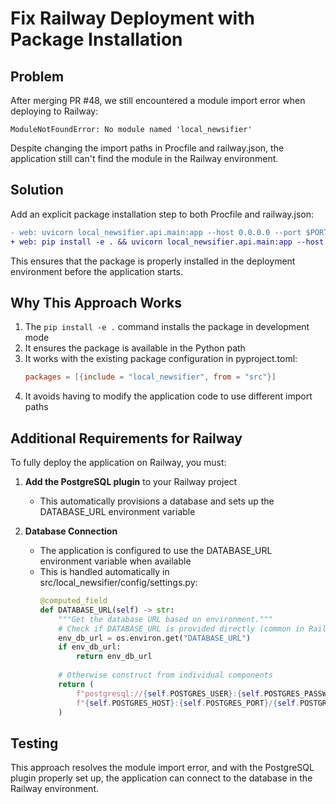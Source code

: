 # Fix Railway Deployment with Package Installation

## Problem

After merging PR #48, we still encountered a module import error when deploying to Railway:

```
ModuleNotFoundError: No module named 'local_newsifier'
```

Despite changing the import paths in Procfile and railway.json, the application still can't find the module in the Railway environment.

## Solution

Add an explicit package installation step to both Procfile and railway.json:

```diff
- web: uvicorn local_newsifier.api.main:app --host 0.0.0.0 --port $PORT
+ web: pip install -e . && uvicorn local_newsifier.api.main:app --host 0.0.0.0 --port $PORT
```

This ensures that the package is properly installed in the deployment environment before the application starts.

## Why This Approach Works

1. The `pip install -e .` command installs the package in development mode
2. It ensures the package is available in the Python path
3. It works with the existing package configuration in pyproject.toml:
   ```toml
   packages = [{include = "local_newsifier", from = "src"}]
   ```
4. It avoids having to modify the application code to use different import paths

## Additional Requirements for Railway

To fully deploy the application on Railway, you must:

1. **Add the PostgreSQL plugin** to your Railway project
   - This automatically provisions a database and sets up the DATABASE_URL environment variable

2. **Database Connection**
   - The application is configured to use the DATABASE_URL environment variable when available
   - This is handled automatically in src/local_newsifier/config/settings.py:
     ```python
     @computed_field
     def DATABASE_URL(self) -> str:
         """Get the database URL based on environment."""
         # Check if DATABASE_URL is provided directly (common in Railway and other cloud platforms)
         env_db_url = os.environ.get("DATABASE_URL")
         if env_db_url:
             return env_db_url
             
         # Otherwise construct from individual components
         return (
             f"postgresql://{self.POSTGRES_USER}:{self.POSTGRES_PASSWORD}@"
             f"{self.POSTGRES_HOST}:{self.POSTGRES_PORT}/{self.POSTGRES_DB}"
         )
     ```

## Testing

This approach resolves the module import error, and with the PostgreSQL plugin properly set up, the application can connect to the database in the Railway environment.
